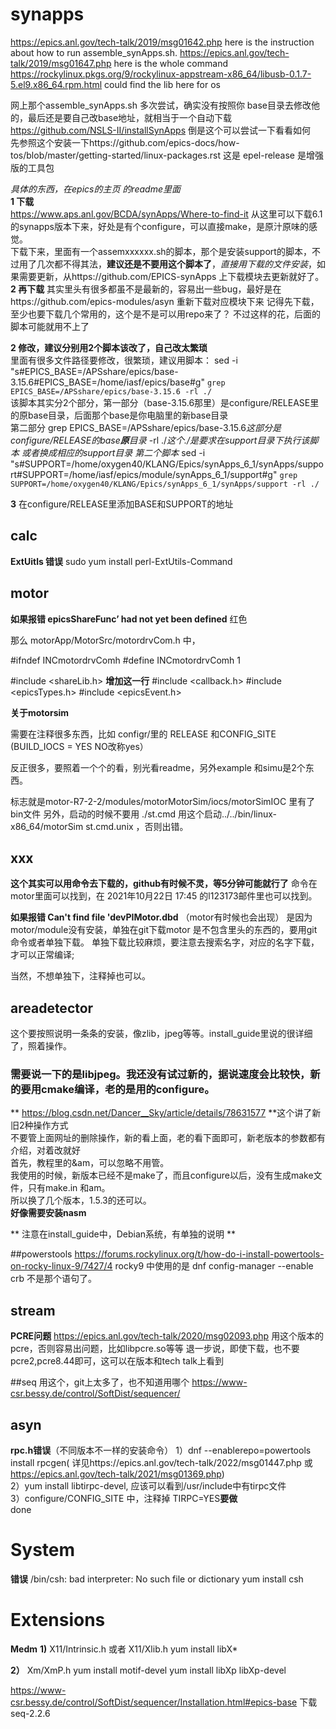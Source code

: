 # synapps
https://epics.anl.gov/tech-talk/2019/msg01642.php  here is the instruction about how to run assemble_synApps.sh.
https://epics.anl.gov/tech-talk/2019/msg01647.php   here is the whole command
https://rockylinux.pkgs.org/9/rockylinux-appstream-x86_64/libusb-0.1.7-5.el9.x86_64.rpm.html  could find the lib here for os


网上那个assemble_synApps.sh 多次尝试，确实没有按照你 base目录去修改他的，最后还是要自己改base地址，就相当于一个自动下载  
https://github.com/NSLS-II/installSynApps    倒是这个可以尝试一下看看如何  
先参照这个安装一下https://github.com/epics-docs/how-tos/blob/master/getting-started/linux-packages.rst
这是 epel-release 是增强版的工具包

*具体的东西，在epics的主页 的readme里面*  
**1 下载**  
https://www.aps.anl.gov/BCDA/synApps/Where-to-find-it
从这里可以下载6.1的synapps版本下来，好处是有个configure，可以直接make，是原汁原味的感觉。  
下载下来，里面有一个assemxxxxxx.sh的脚本，那个是安装support的脚本，不过用了几次都不得其法，**建议还是不要用这个脚本了**，*直接用下载的文件安装*，如果需要更新，从https://github.com/EPICS-synApps 上下载模块去更新就好了。  
**2 再下载**
其实里头有很多都虽不是最新的，容易出一些bug，最好是在https://github.com/epics-modules/asyn 重新下载对应模块下来
记得先下载，至少也要下载几个常用的，这个是不是可以用repo来了？
不过这样的花，后面的脚本可能就用不上了

**2 修改，建议分别用2个脚本该改了，自己改太繁琐**  
里面有很多文件路径要修改，很繁琐，建议用脚本：
sed -i "s#EPICS_BASE=/APSshare/epics/base-3.15.6#EPICS_BASE=/home/iasf/epics/base#g" `grep EPICS_BASE=/APSshare/epics/base-3.15.6 -rl ./`  
该脚本其实分2个部分，第一部分（base-3.15.6那里）是configure/RELEASE里的原base目录，后面那个base是你电脑里的新base目录  
第二部分 grep EPICS_BASE=/APSshare/epics/base-3.15.6*这部分是configure/RELEASE的base**原**目录* -rl ./*这个./是要求在support目录下执行该脚本  或者换成相应的support目录*
*第二个脚本* 
sed -i "s#SUPPORT=/home/oxygen40/KLANG/Epics/synApps_6_1/synApps/support#SUPPORT=/home/iasf/epics/module/synApps_6_1/support#g" `grep SUPPORT=/home/oxygen40/KLANG/Epics/synApps_6_1/synApps/support -rl ./`

**3** 
在configure/RELEASE里添加BASE和SUPPORT的地址



## calc

**ExtUitls 错误**
sudo yum install perl-ExtUtils-Command

## motor  
**如果报错 epicsShareFunc’ had not yet been defined**  红色

那么 motorApp/MotorSrc/motordrvCom.h  中，

#ifndef	INCmotordrvComh
#define	INCmotordrvComh 1

#include <shareLib.h>  **增加这一行**
#include <callback.h>
#include <epicsTypes.h>
#include <epicsEvent.h>


**关于motorsim**

需要在注释很多东西，比如 configr/里的 RELEASE 和CONFIG_SITE (BUILD_IOCS = YES   NO改称yes）

反正很多，要照着一个个的看，别光看readme，另外example 和simu是2个东西。

标志就是motor-R7-2-2/modules/motorMotorSim/iocs/motorSimIOC  里有了bin文件
另外，启动的时候不要用 ./st.cmd
用这个启动../../bin/linux-x86_64/motorSim st.cmd.unix ，否则出错。

## xxx
**这个其实可以用命令去下载的，github有时候不灵，等5分钟可能就行了**
命令在motor里面可以找到，在 2021年10月22日 17:45  的l123173邮件里也可以找到。


**如果报错 Can't find file 'devPIMotor.dbd**
（motor有时候也会出现）
是因为motor/module没有安装，单独在git下载motor 是不包含里头的东西的，要用git命令或者单独下载。
单独下载比较麻烦，要注意去搜索名字，对应的名字下载，才可以正常编译;

当然，不想单独下，注释掉也可以。

## areadetector
这个要按照说明一条条的安装，像zlib，jpeg等等。install_guide里说的很详细了，照着操作。
### 需要说一下的是libjpeg。我还没有试过新的，据说速度会比较快，新的要用cmake编译，老的是用的configure。  
** https://blog.csdn.net/Dancer__Sky/article/details/78631577 **这个讲了新旧2种操作方式  
不要管上面网址的删除操作，新的看上面，老的看下面即可，新老版本的参数都有介绍，对着改就好  
首先，教程里的&am，可以忽略不用管。  
我使用的时候，新版本已经不是make了，而且configure以后，没有生成make文件，只有make.in 和am。  
所以换了几个版本，1.5.3的还可以。  
**好像需要安装nasm**  

** 注意在install_guide中，Debian系统，有单独的说明 **  



##powerstools
https://forums.rockylinux.org/t/how-do-i-install-powertools-on-rocky-linux-9/7427/4
rocky9 中使用的是 dnf config-manager --enable crb 不是那个语句了。

## stream  
**PCRE问题**
https://epics.anl.gov/tech-talk/2020/msg02093.php  用这个版本的pcre，否则容易出问题，比如libpcre.so等等
退一步说，即使下载，也不要pcre2,pcre8.44即可，这可以在版本和tech talk上看到

##seq
用这个，git上太多了，也不知道用哪个
https://www-csr.bessy.de/control/SoftDist/sequencer/

## asyn
**rpc.h错误**（不同版本不一样的安装命令）
1）dnf --enablerepo=powertools install rpcgen( 详见https://epics.anl.gov/tech-talk/2022/msg01447.php 或 https://epics.anl.gov/tech-talk/2021/msg01369.php)   
2）yum install libtirpc-devel, 应该可以看到/usr/include中有tirpc文件  
3）configure/CONFIG_SITE 中，注释掉 TIRPC=YES**要做**  
done

# System
**错误**
/bin/csh: bad interpreter: No such file or dictionary
yum install csh

# Extensions

**Medm**
**1)**
X11/Intrinsic.h 或者  X11/Xlib.h
yum install libX*

**2）**
Xm/XmP.h
yum install motif-devel
yum install libXp libXp-devel


https://www-csr.bessy.de/control/SoftDist/sequencer/Installation.html#epics-base
下载seq-2.2.6
